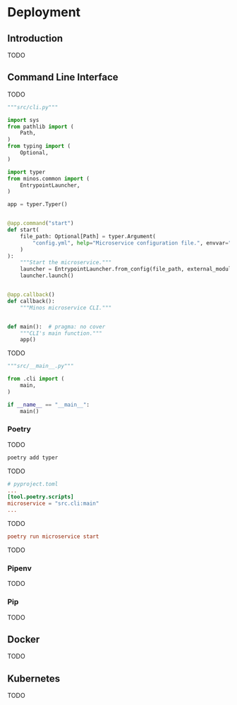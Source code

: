 # Deployment

## Introduction

TODO

## Command Line Interface

TODO

```python
"""src/cli.py"""

import sys
from pathlib import (
    Path,
)
from typing import (
    Optional,
)

import typer
from minos.common import (
    EntrypointLauncher,
)

app = typer.Typer()


@app.command("start")
def start(
    file_path: Optional[Path] = typer.Argument(
        "config.yml", help="Microservice configuration file.", envvar="MINOS_CONFIGURATION_FILE_PATH",
    )
):
    """Start the microservice."""
    launcher = EntrypointLauncher.from_config(file_path, external_modules=[sys.modules["src"]])
    launcher.launch()


@app.callback()
def callback():
    """Minos microservice CLI."""


def main():  # pragma: no cover
    """CLI's main function."""
    app()
```

TODO

```python
"""src/__main__.py"""

from .cli import (
    main,
)

if __name__ == "__main__":
    main()
```

### Poetry

TODO

```python
poetry add typer
```

TODO

```toml
# pyproject.toml
...
[tool.poetry.scripts]
microservice = "src.cli:main"
...
```
TODO

```toml
poetry run microservice start
```

TODO

### Pipenv
TODO

### Pip
TODO

## Docker
TODO

## Kubernetes
TODO